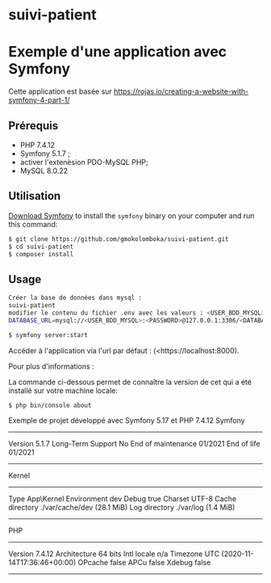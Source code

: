 # suivi-patient

Exemple d'une application avec Symfony
========================

Cette application est basée sur  https://rojas.io/creating-a-website-with-symfony-4-part-1/

Prérequis
------------

  * PHP 7.4.12 
  * Symfony 5.1.7 ;
  * activer l'extenèsion PDO-MySQL PHP;
  * MySQL 8.0.22

Utilisation 
------------

[Download Symfony][4] to install the `symfony` binary on your computer and run
this command:

```bash
$ git clone https://github.com/gmokolomboka/suivi-patient.git
$ cd suivi-patient
$ composer install
```

Usage
-----
```bash
Créer la base de données dans mysql : 
suivi-patient 
modifier le contenu du fichier .env avec les valeurs : <USER_BDD_MYSQL>, <PASSWORD>, <DATABASE_NAME>
DATABASE_URL=mysql://<USER_BDD_MYSQL>:<PASSWORD>@127.0.0.1:3306/<DATABASE_NAME>?serverVersion=8.0.22
```
```bash
$ symfony server:start
```

Accéder à l'application via l'url par défaut : (<https://localhost:8000).


Pour plus d'informations :

[1]: https://symfony.com/doc/current/best_practices.html
[2]: https://symfony.com/doc/current/reference/requirements.html
[3]: https://symfony.com/doc/current/cookbook/configuration/web_server_configuration.html
[4]: https://symfony.com/download


La commande ci-dessous permet de connaître la version de cet qui a été installé sur votre machine locale:
```bash
$ php bin/console about
```
Exemple de projet développé avec Symfony 5.17 et PHP 7.4.12
Symfony
 -------------------- ---------------------------------
  Version              5.1.7
  Long-Term Support    No
  End of maintenance   01/2021
  End of life          01/2021
 -------------------- ---------------------------------
  Kernel
 -------------------- ---------------------------------
  Type                 App\Kernel
  Environment          dev
  Debug                true
  Charset              UTF-8
  Cache directory      ./var/cache/dev (28.1 MiB)
  Log directory        ./var/log (1.4 MiB)
 -------------------- ---------------------------------
  PHP
 -------------------- ---------------------------------
  Version              7.4.12
  Architecture         64 bits
  Intl locale          n/a
  Timezone             UTC (2020-11-14T17:36:46+00:00)
  OPcache              false
  APCu                 false
  Xdebug               false
 -------------------- ---------------------------------

